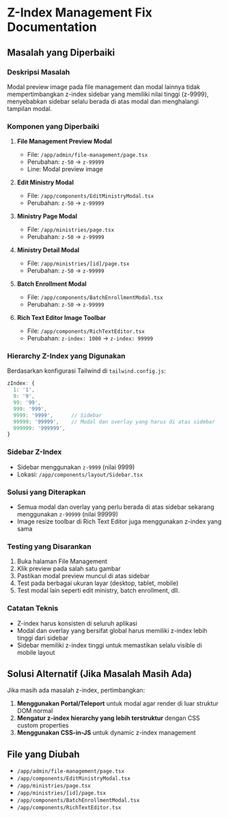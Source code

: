 # Z-Index Management Fix Documentation

## Masalah yang Diperbaiki

### Deskripsi Masalah
Modal preview image pada file management dan modal lainnya tidak mempertimbangkan z-index sidebar yang memiliki nilai tinggi (z-9999), menyebabkan sidebar selalu berada di atas modal dan menghalangi tampilan modal.

### Komponen yang Diperbaiki

1. **File Management Preview Modal**
   - File: `/app/admin/file-management/page.tsx`
   - Perubahan: `z-50` → `z-99999`
   - Line: Modal preview image

2. **Edit Ministry Modal**
   - File: `/app/components/EditMinistryModal.tsx`
   - Perubahan: `z-50` → `z-99999`

3. **Ministry Page Modal**
   - File: `/app/ministries/page.tsx`
   - Perubahan: `z-50` → `z-99999`

4. **Ministry Detail Modal**
   - File: `/app/ministries/[id]/page.tsx`
   - Perubahan: `z-50` → `z-99999`

5. **Batch Enrollment Modal**
   - File: `/app/components/BatchEnrollmentModal.tsx`
   - Perubahan: `z-50` → `z-99999`

6. **Rich Text Editor Image Toolbar**
   - File: `/app/components/RichTextEditor.tsx`
   - Perubahan: `z-index: 1000` → `z-index: 99999`

### Hierarchy Z-Index yang Digunakan

Berdasarkan konfigurasi Tailwind di `tailwind.config.js`:

```javascript
zIndex: {
  1: '1',
  9: '9',
  99: '99',
  999: '999',
  9999: '9999',      // Sidebar
  99999: '99999',    // Modal dan overlay yang harus di atas sidebar
  999999: '999999',
}
```

### Sidebar Z-Index
- Sidebar menggunakan `z-9999` (nilai 9999)
- Lokasi: `/app/components/layout/Sidebar.tsx`

### Solusi yang Diterapkan
- Semua modal dan overlay yang perlu berada di atas sidebar sekarang menggunakan `z-99999` (nilai 99999)
- Image resize toolbar di Rich Text Editor juga menggunakan z-index yang sama

### Testing yang Disarankan
1. Buka halaman File Management
2. Klik preview pada salah satu gambar
3. Pastikan modal preview muncul di atas sidebar
4. Test pada berbagai ukuran layar (desktop, tablet, mobile)
5. Test modal lain seperti edit ministry, batch enrollment, dll.

### Catatan Teknis
- Z-index harus konsisten di seluruh aplikasi
- Modal dan overlay yang bersifat global harus memiliki z-index lebih tinggi dari sidebar
- Sidebar memiliki z-index tinggi untuk memastikan selalu visible di mobile layout

## Solusi Alternatif (Jika Masalah Masih Ada)

Jika masih ada masalah z-index, pertimbangkan:

1. **Menggunakan Portal/Teleport** untuk modal agar render di luar struktur DOM normal
2. **Mengatur z-index hierarchy yang lebih terstruktur** dengan CSS custom properties
3. **Menggunakan CSS-in-JS** untuk dynamic z-index management

## File yang Diubah

- `/app/admin/file-management/page.tsx`
- `/app/components/EditMinistryModal.tsx`
- `/app/ministries/page.tsx`
- `/app/ministries/[id]/page.tsx`
- `/app/components/BatchEnrollmentModal.tsx`
- `/app/components/RichTextEditor.tsx`
